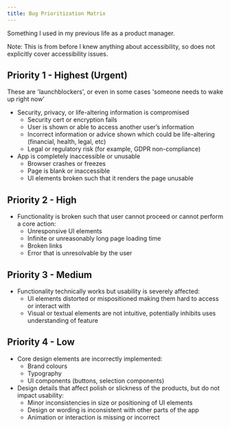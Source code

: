 ```yaml
---
title: Bug Prioritization Matrix
---
```

<link rel="stylesheet" href="/../style.css">

Something I used in my previous life as a product manager. 

Note: This is from before I knew anything about accessibility, so does not explicitly cover accessibility issues.  

## Priority 1 - Highest (Urgent)
These are 'launchblockers', or even in some cases 'someone needs to wake up right now'

- Security, privacy, or life-altering information is compromised
  - Security cert or encryption fails
  - User is shown or able to access another user’s information
  - Incorrect information or advice shown which could be life-altering (financial, health, legal, etc)
  - Legal or regulatory risk (for example, GDPR non-compliance)
- App is completely inaccessible or unusable
  - Browser crashes or freezes 
  - Page is blank or inaccessible
  - UI elements broken such that it renders the page unusable

## Priority 2 - High

- Functionality is broken such that user cannot proceed or cannot perform a core action:
  - Unresponsive UI elements
  - Infinite or unreasonably long page loading time
  - Broken links
  - Error that is unresolvable by the user

## Priority 3 - Medium

- Functionality technically works but usability is severely affected:
  - UI elements distorted or mispositioned making them hard to access or interact with
  - Visual or textual elements are not intuitive, potentially inhibits uses understanding of feature

## Priority 4 - Low

- Core design elements are incorrectly implemented:
  - Brand colours
  - Typography
  - UI components (buttons, selection components)
- Design details that affect polish or slickness of the products, but do not impact usability:
  - Minor inconsistencies in size or positioning of UI elements
  - Design or wording is inconsistent with other parts of the app
  - Animation or interaction is missing or incorrect
